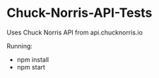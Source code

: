 # Chuck-Norris-API-Tests
Uses Chuck Norris API from api.chucknorris.io

Running:
<ul>
<li>npm install</li>
<li>npm start</li>
</ul>

